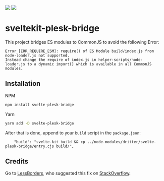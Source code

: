 ![](https://img.shields.io/badge/-Svelte-000?&logo=Svelte) ![](https://img.shields.io/badge/-Plesk-000?&logo=Plesk)

# sveltekit-plesk-bridge

This project bridges ES modules to CommonJS to avoid the following Error:
```
Error [ERR_REQUIRE_ESM]: require() of ES Module build/index.js from node-loader.js not supported.
Instead change the require of index.js in helper-scripts/node-loader.js to a dynamic import() which is available in all CommonJS modules.
```

## Installation

NPM

```bash
npm install svelte-plesk-bridge
```

Yarn

```bash
yarn add -D svelte-plesk-bridge
```

After that is done, append to your `build` script in the `package.json`:

```
    "build": "svelte-kit build && cp ../node-modules/dritter/svelte-plesk-bridge/entry.cjs build/",
```

## Credits

Go to [LessBorders](https://stackoverflow.com/users/18592470/lessborders), who suggested this fix on [StackOverflow](https://stackoverflow.com/a/71632513).

